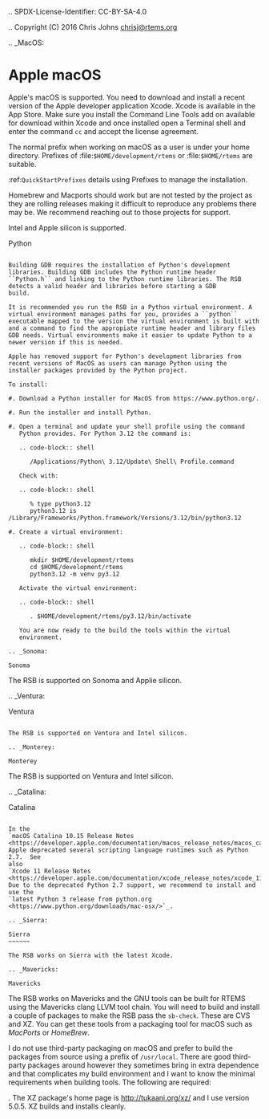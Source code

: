 .. SPDX-License-Identifier: CC-BY-SA-4.0

.. Copyright (C) 2016 Chris Johns <chrisj@rtems.org>

.. _MacOS:

Apple macOS
===========

Apple's macOS is supported. You need to download and install a recent
version of the Apple developer application Xcode. Xcode is available
in the App Store. Make sure you install the Command Line Tools add on
available for download within Xcode and once installed open a Terminal
shell and enter the command ``cc`` and accept the license agreement.

The normal prefix when working on macOS as a user is under your home
directory.  Prefixes of :file:`$HOME/development/rtems` or
:file:`$HOME/rtems` are suitable.

:ref:`QuickStartPrefixes` details using Prefixes to manage the installation.

Homebrew and Macports should work but are not tested by the project as
they are rolling releases making it difficult to reproduce any
problems there may be. We recommend reaching out to those projects for
support.

Intel and Apple silicon is supported.

Python
~~~~~~

Building GDB requires the installation of Python's development
libraries. Building GDB includes the Python runtime header
``Python.h`` and linking to the Python runtime libraries. The RSB
detects a valid header and libraries before starting a GDB
build.

It is recommended you run the RSB in a Python virtual environment. A
virtual environment manages paths for you, provides a ``python``
executable mapped to the version the virtual environment is built with
and a command to find the appropiate runtime header and library files
GDB needs. Virtual environments make it easier to update Python to a
newer version if this is needed.

Apple has removed support for Python's development libraries from
recent versions of MacOS as users can manage Python using the
installer packages provided by the Python project.

To install:

#. Download a Python installer for MacOS from https://www.python.org/.

#. Run the installer and install Python.

#. Open a terminal and update your shell profile using the command
   Python provides. For Python 3.12 the command is:

   .. code-block:: shell

      /Applications/Python\ 3.12/Update\ Shell\ Profile.command

   Check with:

   .. code-block:: shell

      % type python3.12
      python3.12 is /Library/Frameworks/Python.framework/Versions/3.12/bin/python3.12

#. Create a virtual environment:

   .. code-block:: shell

      mkdir $HOME/development/rtems
      cd $HOME/development/rtems
      python3.12 -m venv py3.12

   Activate the virtual environment:

   .. code-block:: shell

      . $HOME/development/rtems/py3.12/bin/activate

   You are now ready to the build the tools within the virtual
   environment.

.. _Sonoma:

Sonoma
~~~~~~

The RSB is supported on Sonoma and Applie silicon.

.. _Ventura:

Ventura
~~~~~~~

The RSB is supported on Ventura and Intel silicon.

.. _Monterey:

Monterey
~~~~~~~~

The RSB is supported on Ventura and Intel silicon.

.. _Catalina:

Catalina
~~~~~~~~

In the
`macOS Catalina 10.15 Release Notes <https://developer.apple.com/documentation/macos_release_notes/macos_catalina_10_15_release_notes>`_
Apple deprecated several scripting language runtimes such as Python 2.7.  See
also
`Xcode 11 Release Notes <https://developer.apple.com/documentation/xcode_release_notes/xcode_11_release_notes>`_.
Due to the deprecated Python 2.7 support, we recommend to install and use the
`latest Python 3 release from python.org <https://www.python.org/downloads/mac-osx/>`_.

.. _Sierra:

Sierra
~~~~~~

The RSB works on Sierra with the latest Xcode.

.. _Mavericks:

Mavericks
~~~~~~~~~

The RSB works on Mavericks and the GNU tools can be built for RTEMS using the
Mavericks clang LLVM tool chain. You will need to build and install a couple of
packages to make the RSB pass the ``sb-check``. These are CVS and XZ. You can get
these tools from a packaging tool for macOS such as *MacPorts* or *HomeBrew*.

I do not use third-party packaging on macOS and prefer to build the packages from
source using a prefix of ``/usr/local``. There are good third-party packages around
however they sometimes bring in extra dependence and that complicates my build
environment and I want to know the minimal requirements when building
tools. The following are required:

. The XZ package's home page is http://tukaani.org/xz/ and I use version
  5.0.5. XZ builds and installs cleanly.
